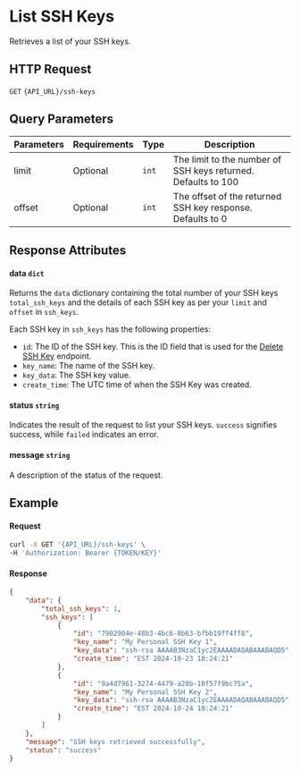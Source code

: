 # List SSH Keys

Retrieves a list of your SSH keys.

## HTTP Request

`GET` `{API_URL}/ssh-keys`

## Query Parameters

| Parameters | Requirements | Type  | Description                                                   |
|------------|--------------|-------|---------------------------------------------------------------|
| limit      | Optional     | `int` | The limit to the number of SSH keys returned. Defaults to 100 |
| offset     | Optional     | `int` | The offset of the returned SSH key response. Defaults to 0    |

## Response Attributes

#### data `dict`

Returns the `data` dictionary containing the total number of your SSH keys `total_ssh_keys` and the details of each SSH
key as per your `limit` and `offset` in `ssh_keys`.

Each SSH key in `ssh_keys` has the following properties:
- `id`: The ID of the SSH key. This is the ID field that is used for the [Delete SSH Key](Delete_SSH_Key.md) endpoint.
- `key_name`: The name of the SSH key.
- `key_data`: The SSH key value.
- `create_time`: The UTC time of when the SSH Key was created.

#### status `string`

Indicates the result of the request to list your SSH keys. `success` signifies success, while `failed` indicates an error.

#### message `string`

A description of the status of the request.

## Example

#### Request

```bash
curl -X GET '{API_URL}/ssh-keys' \
-H 'Authorization: Bearer {TOKEN/KEY}'
```

#### Response

```json
{
    "data": {
        "total_ssh_keys": 1,
        "ssh_keys": [
            {
                "id": "7902904e-48b3-4bc6-8b63-bfbb19ff4ff8",
                "key_name": "My Personal SSH Key 1",
                "key_data": "ssh-rsa AAAAB3NzaC1yc2EAAAADAQABAAABAQD5",
                "create_time": "EST 2024-10-23 10:24:21"
            },
            {
                "id": "9a4d7961-3274-4479-a20b-10f57f9bc75a",
                "key_name": "My Personal SSH Key 2",
                "key_data": "ssh-rsa AAAAB3NzaC1yc2EAAAADAQABAAABAQD5",
                "create_time": "EST 2024-10-24 10:24:21"
            }
        ]
    },
    "message": "SSH keys retrieved successfully",
    "status": "success"
}
```